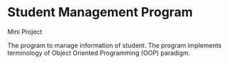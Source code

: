 
# Student Management Program

Mini Project

The program to manage information of student. The program implements terminology of Object Oriented Programming (OOP) paradigm.


